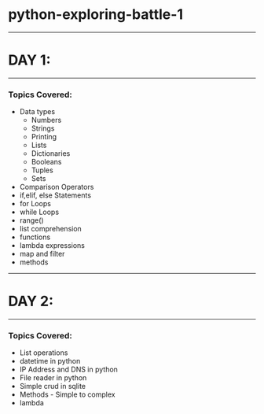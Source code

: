 # python-exploring-battle-1
----------------------------

# DAY 1:
---------

### Topics Covered:

* Data types
    * Numbers
    * Strings
    * Printing
    * Lists
    * Dictionaries
    * Booleans
    * Tuples
    * Sets
* Comparison Operators
* if,elif, else Statements
* for Loops
* while Loops
* range()
* list comprehension
* functions
* lambda expressions
* map and filter
* methods

----------
# DAY 2:
----------

### Topics Covered:

* List operations
* datetime in python
* IP Address and DNS in python
* File reader in python
* Simple crud in sqlite
* Methods - Simple to complex 
* lambda
